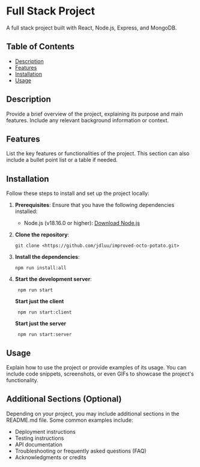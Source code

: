 # Full Stack Project

A full stack project built with React, Node.js, Express, and MongoDB.

## Table of Contents

- [Description](#description)
- [Features](#features)
- [Installation](#installation)
- [Usage](#usage)

## Description

Provide a brief overview of the project, explaining its purpose and main features. Include any relevant background information or context.

## Features

List the key features or functionalities of the project. This section can also include a bullet point list or a table if needed.

## Installation

Follow these steps to install and set up the project locally:

1. **Prerequisites**: Ensure that you have the following dependencies installed:

   - Node.js (v18.16.0 or higher): [Download Node.js](https://nodejs.org/)

2. **Clone the repository**:

   ```shell
   git clone <https://github.com/jdluu/improved-octo-potato.git>
   ```

3. **Install the dependencies**:

   ```shell
   npm run install:all
   ```

4. **Start the development server**:

   ```shell
    npm run start
   ```

   **Start just the client**

   ```shell
    npm run start:client
   ```

   **Start just the server**

   ```shell
    npm run start:server
   ```

## Usage

Explain how to use the project or provide examples of its usage. You can include code snippets, screenshots, or even GIFs to showcase the project's functionality.

## Additional Sections (Optional)

Depending on your project, you may include additional sections in the README.md file. Some common examples include:

- Deployment instructions
- Testing instructions
- API documentation
- Troubleshooting or frequently asked questions (FAQ)
- Acknowledgments or credits
